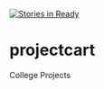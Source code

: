 [![Stories in Ready](https://badge.waffle.io/auspi/projectcart.png?label=ready&title=Ready)](https://waffle.io/auspi/projectcart)
# projectcart
College Projects

